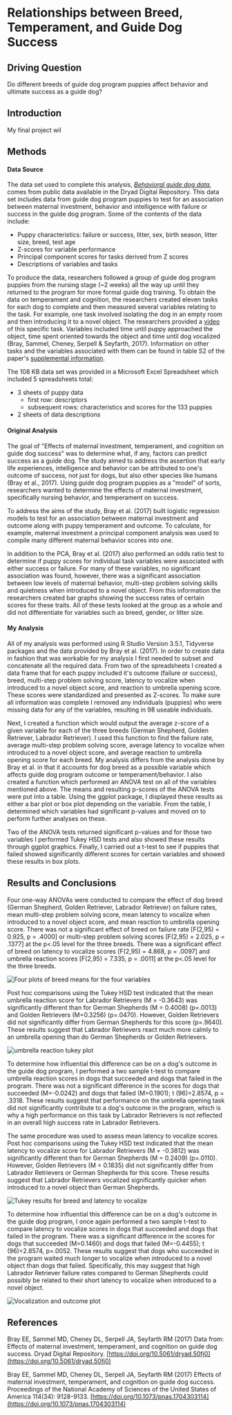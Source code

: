 ﻿# Relationships between Breed, Temperament, and Guide Dog Success

## Driving Question
Do different breeds of guide dog program puppies affect behavior and ultimate success as a guide dog?

## Introduction

My final project wil

## Methods
#### Data Source
The data set used to complete this analysis, [*Behavioral guide dog data*](https://datadryad.org/resource/doi:10.5061/dryad.50fj0), comes from public data available in the Dryad Digital Repository. This data set includes data from guide dog program puppies to test for an association between maternal investment, behavior and intelligence with failure or success in the guide dog program. Some of the contents of the data include: 
 - Puppy characteristics: failure or success, litter, sex, birth season, litter size, breed, test age
 - Z-scores for variable performance
 - Principal component scores for tasks derived from Z scores
 - Descriptions of variables and tasks

To produce the data, researchers followed a group of guide dog program puppies from the nursing stage (~2 weeks) all the way up until they returned to the program for more formal guide dog training. To obtain the data on temperament and cognition, the researchers created eleven tasks for each dog to complete and then measured several variables relating to the task. For example, one task involved isolating the dog in an empty room and then introducing it to a novel object. The researchers provided a [video](http://movie-usa.glencoesoftware.com/video/10.1073/pnas.1704303114/video-2) of this specific task. Variables included time until puppy approached the object, time spent oriented towards the object and time until dog vocalized (Bray, Sammel, Cheney, Serpell & Seyfarth, 2017). Information on other tasks and the variables associated with them can be found in table S2 of the paper's [supplemental information](chrome-extension://oemmndcbldboiebfnladdacbdfmadadm/https://www.pnas.org/content/pnas/suppl/2017/08/02/1704303114.DCSupplemental/pnas.201704303SI.pdf?targetid=nameddest%3DSTXT). 

The 108 KB data set was provided in a Microsoft Excel Spreadsheet which included 5 spreadsheets total:
 - 3 sheets of puppy data
	 - first row: descriptors
	 - subsequent rows: characteristics and scores for the 133 puppies
 - 2 sheets of data descriptions

#### Original Analysis

The goal of "Effects of maternal investment, temperament, and cognition on guide dog success" was to determine what, if any, factors can predict success as a guide dog. The study aimed to address the assertion that early life experiences, intelligence and behavior can be attributed to one's outcome of success, not just for dogs, but also other species like humans (Bray et al., 2017). Using guide dog program puppies as a "model" of sorts, researchers wanted to determine the effects of maternal investment, specifically nursing behavior, and temperament on success. 

To address the aims of the study, Bray et al. (2017) built logistic regression models to test for an association between maternal investment and outcome along with puppy temperament and outcome. To calculate, for example, maternal investment a principal component analysis was used to compile many different maternal behavior scores into one. 

In addition to the PCA, Bray et al. (2017) also performed an odds ratio test to determine if puppy scores for individual task variables were associated with either success or failure. For many of these variables, no significant association was found, however, there was a significant association between low levels of maternal behavior, multi-step problem solving skills and quietness when introduced to a novel object. From this information the researchers created bar graphs showing the success rates of certain scores for these traits. All of these tests looked at the group as a whole and did not differentiate for variables such as breed, gender, or litter size. 

#### My Analysis
All of my analysis was performed using R Studio Version 3.5.1, Tidyverse packages and the data provided by Bray et al. (2017). In order to create data in fashion that was workable for my analysis I first needed to subset and concatenate all the required data. From two of the spreadsheets I created a data frame that for each puppy included it's outcome (failure or success), breed, multi-step problem solving score, latency to vocalize when introduced to a novel object score, and reaction to umbrella opening score. These scores were standardized and presented as Z-scores. To make sure all information was complete I removed any individuals (puppies) who were missing data for any of the variables, resulting in 98 useable individuals. 

Next, I created a function which would output the average z-score of a given variable for each of the three breeds (German Shepherd, Golden Retriever, Labrador Retriever). I used this function to find the failure rate, average multi-step problem solving score, average latency to vocalize when introduced to a novel object score, and average reaction to umbrella opening score for each breed. My analysis differs from the analysis done by Bray et al. in that it accounts for dog breed as a possible variable which affects guide dog program outcome or temperament/behavior. I also created a function which performed an ANOVA test on all of the variables mentioned above. The means and resulting p-scores of the ANOVA tests were put into a table. Using the ggplot package, I displayed these results as either a bar plot or box plot depending on the variable. From the table, I determined which variables had significant p-values and moved on to perform further analyses on these. 

Two of the ANOVA tests returned significant p-values and for those two variables I performed Tukey HSD tests and also showed these results through ggplot graphics. Finally, I carried out a t-test to see if puppies that failed showed significantly different scores for certain variables and showed these results in box plots. 

## Results and Conclusions
Four one-way ANOVAs were conducted to compare the effect of dog breed (German Shepherd, Golden Retriever, Labrador Retriever) on failure rates, mean multi-step problem solving score, mean latency to vocalize when introduced to a novel object score, and mean reaction to umbrella opening score. There was not a significant effect of breed on failure rate [F(2,95) = 0.925, p = .4000] or multi-step problem solving scores [F(2,95) = 2.025, p = .1377] at the p<.05 level for the three breeds. There was a significant effect of breed on latency to vocalize scores [F(2,95) = 4.868, p = .0097] and umbrella reaction scores [F(2,95) = 7.335, p = .0011] at the p<.05 level for the three breeds. 

![Four plots of breed means for the four variables](breedPlots.png)


Post hoc comparisons using the Tukey HSD test indicated that the mean umbrella reaction score for Labrador Retrievers (M = -0.3643) was significantly different than for German Shepherds (M = 0.4008) (p=.0013) and Golden Retrievers (M=0.3256) (p=.0470). However, Golden Retrievers did not significantly differ from German Shepherds for this score (p=.9640). These results suggest that Labrador Retrievers react much more calmly to an umbrella opening than do German Shepherds or Golden Retrievers. 

![umbrella reaction tukey plot](umbTkyPlot.png)

To determine how influential this difference can be on a dog's outcome in the guide dog program, I performed a two sample t-test to compare umbrella reaction scores in dogs that succeeded and dogs that failed in the program. There was not a significant difference in the scores for dogs that succeeded (M=-0.0242) and dogs that failed (M=0.1901); t (96)=2.8574, p = .3318. These results suggest that performance on the umbrella opening task did not significantly contribute to a dog's outcome in the program, which is why a high performance on this task by Labrador Retrievers is not reflected in an overall high success rate in Labrador Retrievers. 


The same procedure was used to assess mean latency to vocalize scores. Post hoc comparisons using the Tukey HSD test indicated that the mean latency to vocalize score for Labrador Retrievers (M = -0.3812) was significantly different than for German Shepherds (M = 0.2409) (p=.0110). However, Golden Retrievers (M = 0.1835) did not significantly differ from Labrador Retrievers or German Shepherds for this score. These results suggest that Labrador Retrievers vocalized significantly quicker when introduced to a novel object than German Shepherds. 

![Tukey results for breed and latency to vocalize](vocTkyPlot.png)

To determine how influential this difference can be on a dog's outcome in the guide dog program, I once again performed a two sample t-test to compare latency to vocalize scores in dogs that succeeded and dogs that failed in the program. There was a significant difference in the scores for dogs that succeeded (M=0.1460) and dogs that failed (M=-0.4455); t (96)=2.8574, p=.0052. These results suggest that dogs who succeeded in the program waited much longer to vocalize when introduced to a novel object than dogs that failed. Specifically, this may suggest that high Labrador Retriever failure rates compared to German Shepherds could possibly be related to their short latency to vocalize when introduced to a novel object. 

![Vocalization and outcome plot](vocOutcomePlot.png)


## References
Bray EE, Sammel MD, Cheney DL, Serpell JA, Seyfarth RM (2017) Data from: Effects of maternal investment, temperament, and cognition on guide dog success. Dryad Digital Repository. [https://doi.org/10.5061/dryad.50fj0](https://doi.org/10.5061/dryad.50fj0)

Bray EE, Sammel MD, Cheney DL, Serpell JA, Seyfarth RM (2017) Effects of maternal investment, temperament, and cognition on guide dog success. Proceedings of the National Academy of Sciences of the United States of America 114(34): 9128-9133. [https://doi.org/10.1073/pnas.1704303114](https://doi.org/10.1073/pnas.1704303114)

